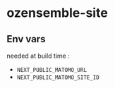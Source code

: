 # ozensemble-site

## Env vars

needed at build time :

- `NEXT_PUBLIC_MATOMO_URL`
- `NEXT_PUBLIC_MATOMO_SITE_ID`
